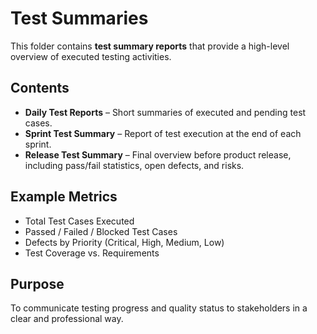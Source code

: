 # Test Summaries

This folder contains **test summary reports** that provide a high-level overview of executed testing activities.

##  Contents
- **Daily Test Reports** – Short summaries of executed and pending test cases.  
- **Sprint Test Summary** – Report of test execution at the end of each sprint.  
- **Release Test Summary** – Final overview before product release, including pass/fail statistics, open defects, and risks.  

##  Example Metrics
- Total Test Cases Executed  
- Passed / Failed / Blocked Test Cases  
- Defects by Priority (Critical, High, Medium, Low)  
- Test Coverage vs. Requirements  

##  Purpose
To communicate testing progress and quality status to stakeholders in a clear and professional way.
